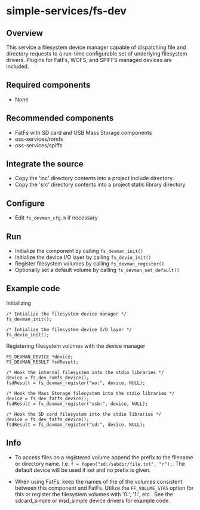# simple-services/fs-dev

## Overview

This service a filesystem device manager capable of dispatching file and
directory requests to a run-time configurable set of underlying filesystem
drivers.  Plugins for FatFs, WOFS, and SPIFFS managed devices are included.

## Required components

- None

## Recommended components

- FatFs with SD card and USB Mass Storage components
- oss-services/romfs
- oss-services/spiffs

## Integrate the source

- Copy the 'inc' directory contents into a project include directory.
- Copy the 'src' directory contents into a project static library directory

## Configure

- Edit `fs_devman_cfg.h` if necessary

## Run

- Initialize the component by calling `fs_devman_init()`
- Initialize the device I/O layer by calling `fs_devio_init()`
- Register filesystem volumes by calling `fs_devman_register()`
- Optionally set a default volume by calling `fs_devman_set_default()`

## Example code

Initializing
```
/* Intialize the filesystem device manager */
fs_devman_init();

/* Intialize the filesystem device I/O layer */
fs_devio_init();
```

Registering filesystem volumes with the device manager
```
FS_DEVMAN_DEVICE *device;
FS_DEVMAN_RESULT fsdResult;

/* Hook the internal filesystem into the stdio libraries */
device = fs_dev_romfs_device();
fsdResult = fs_devman_register("wo:", device, NULL);

/* Hook the Mass Storage filesystem into the stdio libraries */
device = fs_dev_fatfs_device();
fsdResult = fs_devman_register("usb:", device, NULL);

/* Hook the SD card filesystem into the stdio libraries */
device = fs_dev_fatfs_device();
fsdResult = fs_devman_register("sd:", device, NULL);
```

## Info

- To access files on a registered volume append the prefix to the filename or
  directory name.  I.e. `f = fopen("sd:/subdir/file.txt", "r");`.  The
  default device will be used if set and no prefix is given.

- When using FatFs, keep the names of the of the volumes consistent between
  this component and FatFs.  Utilize the `FF_VOLUME_STRS` option for this or
  register the filesystem volumes with '0:', '1:', etc..  See the sdcard_simple
  or msd_simple device drivers for example code.
